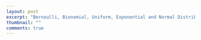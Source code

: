 ```yaml
---
layout: post
excerpt: "Bernoulli, Bionomial, Uniform, Exponential and Normal Distributions"
thumbnail: ""
comments: true
---
```


